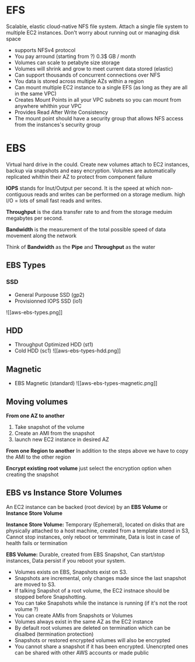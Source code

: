 # EFS
Scalable, elastic cloud-native NFS file system. Attach a single file system to multiple EC2 instances. Don't worry about running out or managing disk space

- supports NFSv4 protocol
- You pay arround (starting from ?) 0.3$ GB / month
- Volumes can scale to petabyte size storage
- Volumes will shrink and grow to meet current data stored (elastic)
- Can support thousands of concurrent connections over NFS
- You data is stored across multiple AZs within a region
- Can mount multiple EC2 instance to a single EFS (as long as they are all in the same VPC)
- Creates Mount Points in all your VPC subnets so you can mount from anywhere whithin your VPC
- Provides Read After Write Consistency
- The mount point should have a security group that allows NFS access from the instances's security group


# EBS
Virtual hard drive in the could. Create new volumes attach to EC2 instances, backup via snapshots and easy encryption. Volumes are automatically replicated whithin their AZ to protect from component failure

**IOPS** stands for Inut/Output per second. It is the speed at which non-contiguous reads and writes can be performed  on a storage medium. high I/O = lots of small fast reads and writes.

**Throughput** is the data transfer rate to and from the storage meduim megabytes per second.

**Bandwidth** is the measurement of the total possible speed of data movement along the network

Think of **Bandwidth** as the **Pipe** and **Throughput** as the water

## EBS Types
### SSD
- General Purpouse SSD (gp2)
- Provisionned IOPS SSD (io1)

![[aws-ebs-types.png]]

## HDD
- Throughput Optimized HDD (st1)
- Cold HDD (sc1)
![[aws-ebs-types-hdd.png]]

## Magnetic
- EBS Magnetic (standard)
![[aws-ebs-types-magnetic.png]]

## Moving volumes
**From one AZ to another**
1. Take snapshot of the volume
2. Create an AMI from the snapshot
3. launch new EC2 instance in desired AZ

**From one Region to another** In addition to the steps above we have to copy the AMI to the other region

**Encrypt existing root volume** just select the encryption option when creating the snapshot

## EBS vs Instance Store Volumes
An EC2 instance can be backed (root device) by an **EBS Volume** or **Instance Store Volume**

**Instance Store Volume:** Temporary (Ephemeral), located on disks that are physically attached to a host machine, created from a template stored in S3, Cannot stop instances, only reboot or temrminate, Data is lost in case of health fails or termination

**EBS Volume:** Durable, created from EBS Snapshot, Can start/stop instances, Data persist if you reboot your system.


- Volumes exists on EBS, Snapshots exist on S3.
- Snapshots are incremental, only changes made since the last snapshot are moved to S3.
- If talking Snapshot of a root volume, the EC2 instnace should be stopped before Snapshotting.
- You can take Snapshots while the instance is running (if it's not the root volume ?)
- You can create AMIs from Snapshots or Volumes
- Volumes always exist in the same AZ as the EC2 instance
- By default root volumes are deleted on termination which can be disalbed (termination protection)
- Snapshots or restored encrypted volumes will also be encrypted
- You cannot share a snapshot if it has been encrypted. Unencrpted ones can be shared with other AWS accounts or made public